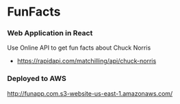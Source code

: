 # FunFacts
### Web Application in React

Use Online API to get fun facts about Chuck Norris
- https://rapidapi.com/matchilling/api/chuck-norris


### Deployed to AWS
http://funapp.com.s3-website-us-east-1.amazonaws.com/
